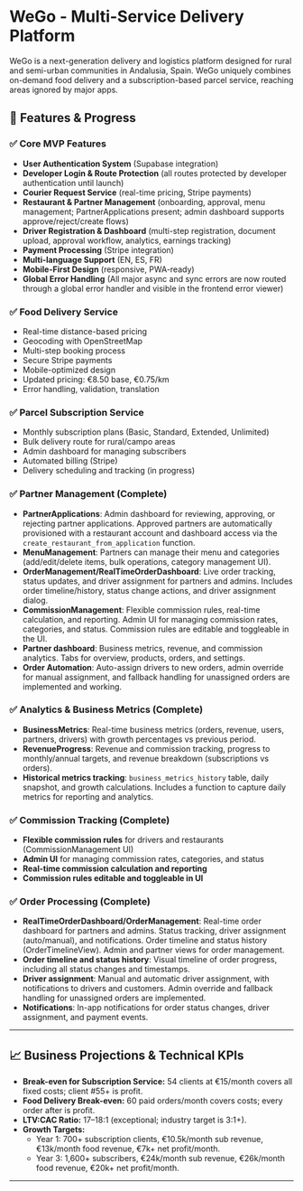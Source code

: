 # WeGo - Multi-Service Delivery Platform

WeGo is a next-generation delivery and logistics platform designed for rural and semi-urban communities in Andalusia, Spain. WeGo uniquely combines on-demand food delivery and a subscription-based parcel service, reaching areas ignored by major apps.

## 🚀 Features & Progress

### ✅ Core MVP Features
- **User Authentication System** (Supabase integration)
- **Developer Login & Route Protection** (all routes protected by developer authentication until launch)
- **Courier Request Service** (real-time pricing, Stripe payments)
- **Restaurant & Partner Management** (onboarding, approval, menu management; PartnerApplications present; admin dashboard supports approve/reject/create flows)
- **Driver Registration & Dashboard** (multi-step registration, document upload, approval workflow, analytics, earnings tracking)
- **Payment Processing** (Stripe integration)
- **Multi-language Support** (EN, ES, FR)
- **Mobile-First Design** (responsive, PWA-ready)
- **Global Error Handling** (All major async and sync errors are now routed through a global error handler and visible in the frontend error viewer)

### ✅ Food Delivery Service
- Real-time distance-based pricing
- Geocoding with OpenStreetMap
- Multi-step booking process
- Secure Stripe payments
- Mobile-optimized design
- Updated pricing: €8.50 base, €0.75/km
- Error handling, validation, translation

### ✅ Parcel Subscription Service
- Monthly subscription plans (Basic, Standard, Extended, Unlimited)
- Bulk delivery route for rural/campo areas
- Admin dashboard for managing subscribers
- Automated billing (Stripe)
- Delivery scheduling and tracking (in progress)

### ✅ Partner Management (Complete)
- **PartnerApplications**: Admin dashboard for reviewing, approving, or rejecting partner applications. Approved partners are automatically provisioned with a restaurant account and dashboard access via the `create_restaurant_from_application` function.
- **MenuManagement**: Partners can manage their menu and categories (add/edit/delete items, bulk operations, category management UI).
- **OrderManagement/RealTimeOrderDashboard**: Live order tracking, status updates, and driver assignment for partners and admins. Includes order timeline/history, status change actions, and driver assignment dialog.
- **CommissionManagement**: Flexible commission rules, real-time calculation, and reporting. Admin UI for managing commission rates, categories, and status. Commission rules are editable and toggleable in the UI.
- **Partner dashboard**: Business metrics, revenue, and commission analytics. Tabs for overview, products, orders, and settings.
- **Order Automation**: Auto-assign drivers to new orders, admin override for manual assignment, and fallback handling for unassigned orders are implemented and working.

### ✅ Analytics & Business Metrics (Complete)
- **BusinessMetrics**: Real-time business metrics (orders, revenue, users, partners, drivers) with growth percentages vs previous period.
- **RevenueProgress**: Revenue and commission tracking, progress to monthly/annual targets, and revenue breakdown (subscriptions vs orders).
- **Historical metrics tracking**: `business_metrics_history` table, daily snapshot, and growth calculations. Includes a function to capture daily metrics for reporting and analytics.

### ✅ Commission Tracking (Complete)
- **Flexible commission rules** for drivers and restaurants (CommissionManagement UI)
- **Admin UI** for managing commission rates, categories, and status
- **Real-time commission calculation and reporting**
- **Commission rules editable and toggleable in UI**

### ✅ Order Processing (Complete)
- **RealTimeOrderDashboard/OrderManagement**: Real-time order dashboard for partners and admins. Status tracking, driver assignment (auto/manual), and notifications. Order timeline and status history (OrderTimelineView). Admin and partner views for order management.
- **Order timeline and status history**: Visual timeline of order progress, including all status changes and timestamps.
- **Driver assignment**: Manual and automatic driver assignment, with notifications to drivers and customers. Admin override and fallback handling for unassigned orders are implemented.
- **Notifications**: In-app notifications for order status changes, driver assignment, and payment events.

---

## 📈 Business Projections & Technical KPIs

- **Break-even for Subscription Service:** 54 clients at €15/month covers all fixed costs; client #55+ is profit.
- **Food Delivery Break-even:** 60 paid orders/month covers costs; every order after is profit.
- **LTV:CAC Ratio:** 17–18:1 (exceptional; industry target is 3:1+).
- **Growth Targets:**
  - Year 1: 700+ subscription clients, €10.5k/month sub revenue, €13k/month food revenue, €7k+ net profit/month.
  - Year 3: 1,600+ subscribers, €24k/month sub revenue, €26k/month food revenue, €20k+ net profit/month.

---
